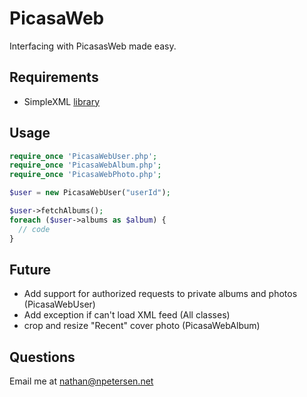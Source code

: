 # PicasaWeb
Interfacing with PicasasWeb made easy.

## Requirements
- SimpleXML [library]

## Usage
```php
require_once 'PicasaWebUser.php';
require_once 'PicasaWebAlbum.php';
require_once 'PicasaWebPhoto.php';

$user = new PicasaWebUser("userId");

$user->fetchAlbums();
foreach ($user->albums as $album) {
  // code
}
```

## Future
- Add support for authorized requests to private albums and photos (PicasaWebUser)
- Add exception if can't load XML feed (All classes)
- crop and resize "Recent" cover photo (PicasaWebAlbum)

## Questions
Email me at nathan@npetersen.net

[library]:http://php.net/manual/en/book.simplexml.php
